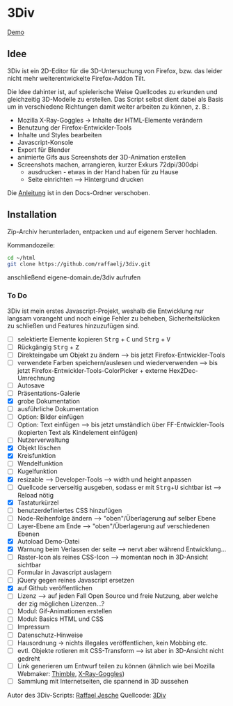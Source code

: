 3Div
====

[Demo](http://3div.12px.de/)

## Idee
3Div ist ein 2D-Editor für die 3D-Untersuchung von Firefox, bzw. das leider nicht mehr weiterentwickelte Firefox-Addon Tilt.

Die Idee dahinter ist, auf spielerische Weise Quellcodes zu erkunden und gleichzeitig 3D-Modelle zu erstellen. Das Script selbst dient dabei als Basis um in verschiedene Richtungen damit weiter arbeiten zu können, z. B.:

- Mozilla X-Ray-Goggles -> Inhalte der HTML-Elemente verändern
- Benutzung der Firefox-Entwickler-Tools
 - Inhalte und Styles bearbeiten
 - Javascript-Konsole
- Export für Blender
- animierte Gifs aus Screenshots der 3D-Animation erstellen
- Screenshots machen, arrangieren, kurzer Exkurs 72dpi/300dpi
  - ausdrucken - etwas in der Hand haben für zu Hause
  - Seite einrichten --> Hintergrund drucken

Die [Anleitung](docs/manual.md) ist in den Docs-Ordner verschoben.

## Installation
Zip-Archiv herunterladen, entpacken und auf eigenem Server hochladen.

Kommandozeile:
```bash
cd ~/html
git clone https://github.com/raffaelj/3div.git
```

anschließend eigene-domain.de/3div aufrufen

### To Do
3Div ist mein erstes Javascript-Projekt, weshalb die Entwicklung nur langsam vorangeht und noch einige Fehler zu beheben, Sicherheitslücken zu schließen und Features hinzuzufügen sind.

- [ ] selektierte Elemente kopieren <kbd>Strg</kbd> + <kbd>C</kbd> und <kbd>Strg</kbd> + <kbd>V</kbd>
- [ ] Rückgängig <kbd>Strg</kbd> + <kbd>Z</kbd>
- [ ] Direkteingabe um Objekt zu ändern --> bis jetzt Firefox-Entwickler-Tools
- [ ] verwendete Farben speichern/auslesen und wiederverwenden --> bis jetzt Firefox-Entwickler-Tools-ColorPicker + externe Hex2Dec-Umrechnung
- [ ] Autosave
- [ ] Präsentations-Galerie
- [x] grobe Dokumentation
- [ ] ausführliche Dokumentation
- [ ] Option: Bilder einfügen
- [ ] Option: Text einfügen --> bis jetzt umständlich über FF-Entwickler-Tools (kopierten Text als Kindelement einfügen)
- [ ] Nutzerverwaltung
- [x] Objekt löschen
- [x] Kreisfunktion
- [ ] Wendelfunktion
- [ ] Kugelfunktion
- [x] resizable --> Developer-Tools --> width und height anpassen
- [ ] Quellcode serverseitig ausgeben, sodass er mit <kbd>Strg</kbd>+<kbd>U</kbd> sichtbar ist --> Reload nötig
- [x] Tastaturkürzel
- [ ] benutzerdefiniertes CSS hinzufügen
- [ ] Node-Reihenfolge ändern --> "oben"/Überlagerung auf selber Ebene
- [ ] Layer-Ebene am Ende --> "oben"/Überlagerung auf verschiedenen Ebenen
- [x] Autoload Demo-Datei
- [x] Warnung beim Verlassen der seite --> nervt aber während Entwicklung...
- [ ] Raster-Icon als reines CSS-Icon --> momentan noch in 3D-Ansicht sichtbar
- [ ] Formular in Javascript auslagern
- [ ] jQuery gegen reines Javascript ersetzen
- [x] auf Github veröffentlichen
- [ ] Lizenz --> auf jeden Fall Open Source und freie Nutzung, aber welche der zig möglichen Lizenzen...?
- [ ] Modul: Gif-Animationen erstellen
- [ ] Modul: Basics HTML und CSS
- [ ] Impressum
- [ ] Datenschutz-Hinweise
- [ ] Hausordnung -> nichts illegales veröffentlichen, kein Mobbing etc.
- [ ] evtl. Objekte rotieren mit CSS-Transform --> ist aber in 3D-Ansicht nicht gedreht
- [ ] Link generieren um Entwurf teilen zu können (ähnlich wie bei Mozilla Webmaker: [Thimble](https://thimble.mozilla.org/), [X-Ray-Goggles](https://webmaker.org/goggles))
- [ ] Sammlung mit Internetseiten, die spannend in 3D aussehen

Autor des 3Div-Scripts: [Raffael Jesche](http://www.raffael.one) 
Quellcode: [3Div](https://github.com/raffaelj/3div)
